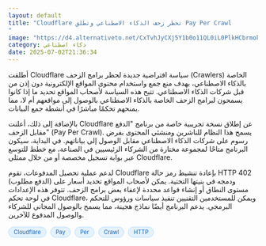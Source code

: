 ```yaml
---
layout: default
title: "Cloudflare تحظر زحف الذكاء الاصطناعي وتطلق Pay Per Crawl
"
image: "https://d4.alternativeto.net/CxTvhJyCXj5Y1b0o11QL0iL0PlkHCbrmok0hNX7tCyY/rs:fill:1520:760:0/g:ce:0:0/YWJzOi8vZGlzdC9jb250ZW50LzE3NTE0OTI1NjYzMzQucG5n.png"
category: ذكاء اصطناعي
date: 2025-07-02T21:36:34
---
```


أطلقت Cloudflare سياسة افتراضية جديدة لحظر برامج الزحف (Crawlers) الخاصة بالذكاء الاصطناعي، بهدف منع جمع واستخدام محتوى المواقع الإلكترونية دون إذن من قبل شركات الذكاء الاصطناعي. تتيح هذه السياسة لأصحاب المواقع تحديد ما إذا كانوا يسمحون لبرامج الزحف الخاصة بالذكاء الاصطناعي بالوصول إلى مواقعهم أم لا، مما يمنحهم تحكمًا مباشرًا في أنشطة جمع البيانات.

بالإضافة إلى ذلك، أعلنت Cloudflare عن إطلاق نسخة تجريبية خاصة من برنامج "الدفع مقابل الزحف" (Pay Per Crawl). يسمح هذا النظام للناشرين ومنشئي المحتوى بفرض رسوم على شركات الذكاء الاصطناعي مقابل الوصول إلى بياناتهم. في البداية، سيكون البرنامج متاحًا لمجموعة مختارة من الشركاء الرئيسيين في الصناعة، مع خطط للتوسع عبر بوابة تسجيل مخصصة أو من خلال ممثلي Cloudflare.

لدعم عملية تحصيل المدفوعات، تقوم Cloudflare بإعادة تنشيط رمز حالة HTTP 402 (الدفع مطلوب) ودمجه في بنيتها التحتية. يمكن لأصحاب المواقع تحديد أسعار على مستوى النطاق أو إنشاء قواعد محددة لإعفاء بعض برامج الزحف. تتوفر هذه الإعدادات في لوحة تحكم Cloudflare، ويمكن للمستخدمين التقنيين تنفيذ سياسات ورؤوس للتحكم البرمجي. يدعم البرنامج أيضًا نماذج هجينة، مما يسمح بالوصول المجاني للشركاء والوصول المدفوع للآخرين.

<div style="margin-top:2px; margin-bottom:2px;"><a href="https://bidjadraft.github.io/?query=Cloudflare" style="background:#e3f2fd; color:#1565c0; font-size:80%; border-radius:12px; padding:3px 10px; margin:2px 4px 2px 0; display:inline-block; border:1px solid #bbdefb; text-decoration:none;">Cloudflare</a> <a href="https://bidjadraft.github.io/?query=Pay" style="background:#e3f2fd; color:#1565c0; font-size:80%; border-radius:12px; padding:3px 10px; margin:2px 4px 2px 0; display:inline-block; border:1px solid #bbdefb; text-decoration:none;">Pay</a> <a href="https://bidjadraft.github.io/?query=Per" style="background:#e3f2fd; color:#1565c0; font-size:80%; border-radius:12px; padding:3px 10px; margin:2px 4px 2px 0; display:inline-block; border:1px solid #bbdefb; text-decoration:none;">Per</a> <a href="https://bidjadraft.github.io/?query=Crawl" style="background:#e3f2fd; color:#1565c0; font-size:80%; border-radius:12px; padding:3px 10px; margin:2px 4px 2px 0; display:inline-block; border:1px solid #bbdefb; text-decoration:none;">Crawl</a> <a href="https://bidjadraft.github.io/?query=HTTP" style="background:#e3f2fd; color:#1565c0; font-size:80%; border-radius:12px; padding:3px 10px; margin:2px 4px 2px 0; display:inline-block; border:1px solid #bbdefb; text-decoration:none;">HTTP</a></div><br><br>
